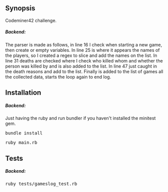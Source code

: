 ## Synopsis

Codeminer42 challenge.

##### Backend:

The parser is made as follows, in line 16 I check when starting a new game, then create or empty variables.
In line 25 is where it appears the names of the players, so I created a regex to slice and add the names on the list.
In line 31 deaths are checked where I check who killed whom and whether the person was killed by <world> and is also added to the list. 
In line 47 just caught in the death reasons and add to the list. Finally is added to the list of games all the collected data, starts the loop again to end log.

## Installation

##### Backend:

Just having the ruby and run bundler if you haven't installed the minitest gem.

<tt>bundle install</tt>

<tt>ruby main.rb</tt>

## Tests

##### Backend:

<tt>ruby tests/gameslog_test.rb</tt>
